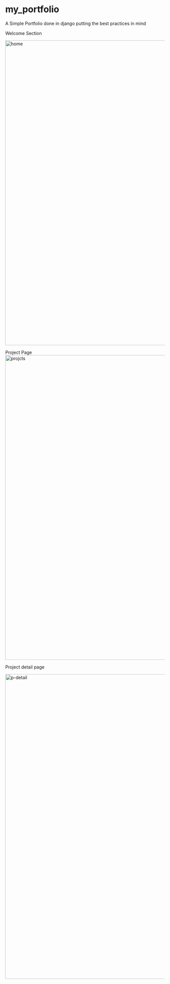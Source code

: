 # my_portfolio
A Simple  Portfolio done in django putting the best practices in mind


Welcome Section

<img width="960" alt="home" src="https://user-images.githubusercontent.com/57876176/149682267-84b53bc5-12b9-4f1c-96e1-e87d34873feb.png">

Project Page
<img width="960" alt="projcts" src="https://user-images.githubusercontent.com/57876176/149682303-930190c9-6e8b-4189-aa28-249d4cf89c45.png">


Project detail page

<img width="960" alt="p-detail" src="https://user-images.githubusercontent.com/57876176/149682309-f5824dce-aab1-4f8e-a7ac-5d70094e6d0b.png">
